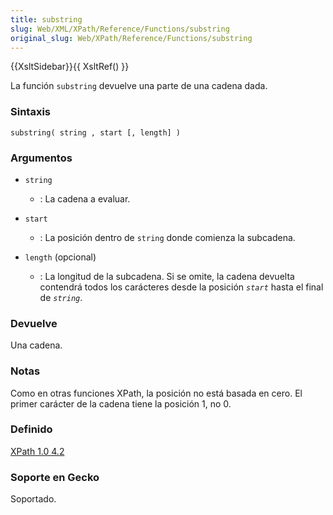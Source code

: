 ```yaml
---
title: substring
slug: Web/XML/XPath/Reference/Functions/substring
original_slug: Web/XPath/Reference/Functions/substring
---
```


{{XsltSidebar}}{{ XsltRef() }}

La función `substring` devuelve una parte de una cadena dada.

### Sintaxis

```
substring( string , start [, length] )
```

### Argumentos

- `string`
  - : La cadena a evaluar.

- `start`
  - : La posición dentro de `string` donde comienza la subcadena.

- `length` (opcional)
  - : La longitud de la subcadena. Si se omite, la cadena devuelta contendrá todos los carácteres desde la posición _`start`_ hasta el final de _`string`_.

### Devuelve

Una cadena.

### Notas

Como en otras funciones XPath, la posición no está basada en cero. El primer carácter de la cadena tiene la posición 1, no 0.

### Definido

[XPath 1.0 4.2](https://www.w3.org/TR/xpath#function-substring)

### Soporte en Gecko

Soportado.
